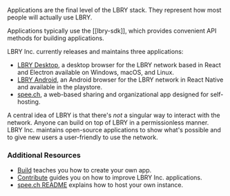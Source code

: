 Applications are the final level of the LBRY stack. They represent how most people will actually use LBRY.

Applications typically use the [[lbry-sdk]], which provides convenient API methods for building applications.

LBRY Inc. currently releases and maintains three applications:

- [LBRY Desktop](https://github.com/lbryio/lbry-desktop), a desktop browser for the LBRY network based in React and Electron available on Windows, macOS, and Linux.
- [LBRY Android](https://github.com/lbryio/lbry-android), an Android browser for the LBRY network in React Native and available in the playstore.
- [spee.ch](https://github.com/lbryio/spee.ch), a web-based sharing and organizational app designed for self-hosting.

A central idea of LBRY is that there's _not_ a singular way to interact with the network. Anyone can build on top of LBRY in a permissionless manner. LBRY Inc. maintains open-source applications to show what's possible and to give new users a user-friendly to use the network.

### Additional Resources

- [Build](/build) teaches you how to create your own app.
- [Contribute](/contribute) guides you on how to improve LBRY Inc. applications.
- [spee.ch README](https://github.com/lbryio/spee.ch) explains how to host your own instance.
